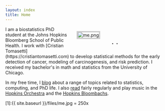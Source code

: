 ```yaml
---
layout: index
title: Home
---
```




<figure style="float: right; width: 240px; margin-left: 24px; margin-bottom: 6px">
	<img src="{{ site.baseurl }}/files/me.png" alt="me.png" style="border: #ccc 4px solid"/>
	<figcaption style="text-align: center; font-size: x-large">
        <a href="mailto:albertkuo@jhu.edu"><i class="fas fa-envelope-square"></i></a>
        &#183; 
    	<a href="https://github.com/albertkuo"><i class="fab fa-github"></i></a>
        &#183; 
        <a href="https://www.linkedin.com/in/albertokuo/"><i class="fab fa-linkedin"></i></a>
    </figcaption>
</figure>
I am a biostatistics PhD student at the Johns Hopkins Bloomberg School of Public Health. I work with [Cristian Tomasetti](https://cristiantomasetti.com) to develop statistical methods for the early detection of cancer, modeling of carcinogenesis, and risk prediction. I received my bachelor's in math and statistics from the University of Chicago. 

In my free time, I [blog](https://blog.albertkuo.me) about a range of topics related to statistics, computing, and PhD life. I also [read](https://albertandkevin.wordpress.com/) fairly regularly and play music in the [Hopkins Orchestra](https://studentaffairs.jhu.edu/hso) and the [Hopkins Bloombachs](https://www.facebook.com/groups/bloombachsathopkins). 

[1]:{{ site.baseurl }}/files/me.jpg = 250x

